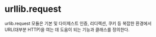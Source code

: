 # urllib.request
urlib.request 모듈은 기본 및 다이제스트 인증, 리디렉션, 쿠키 등 복잡한 환경에서 URL(대부분 HTTP)을 여는 데 도움이 되는 기능과 클래스를 정의한다.
